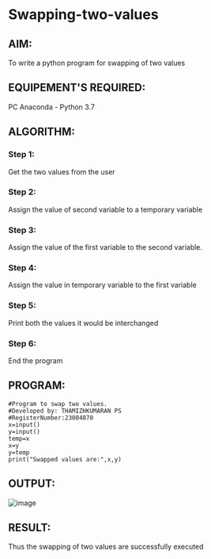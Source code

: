 # Swapping-two-values
## AIM:
To write a python program for swapping of two values
## EQUIPEMENT'S REQUIRED: 
PC
Anaconda - Python 3.7
## ALGORITHM: 
### Step 1:
Get the two values from the user
### Step 2: 
Assign the value of second variable to a temporary variable 
### Step 3: 
Assign the value of the first variable to the second variable.
### Step 4:  
Assign the value in temporary variable to the first variable
### Step 5: 
Print both the values it would be interchanged
### Step 6: 
End the program
## PROGRAM:
```
#Program to swap two values.
#Developed by: THAMIZHKUMARAN PS 
#RegisterNumber:23004070
x=input()
y=input()
temp=x
x=y
y=temp
print("Swapped values are:",x,y)
```
## OUTPUT:
![image](https://github.com/Thamizhjo/Swapping-two-values/assets/123891476/1e693ab9-0296-47f3-84d9-f3c1ae26bf39)







## RESULT:
Thus the swapping of two values are successfully executed



